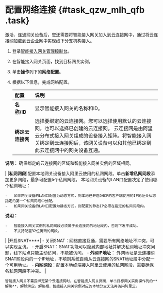 # 配置网络连接 {#task_qzw_mlh_qfb .task}

激活、连通网关设备后，您还需要将智能接入网关加入到云连接网中，通过将云连接网加载到云企业网中实现线下分支机构接入。

1.  登录[智能接入网关管理控制台](https://smartag.console.aliyun.com/)。
2.  在智能接入网关页面，找到目标网关实例。
3.  单击**操作**列下的**网络配置**。
4.  根据以下信息，完成网络配置。 

    |配置|说明|
    |:-|:-|
    |**名称/ID**|显示智能接入网关的名称和ID。|
    |**绑定云连接网**|选择要绑定的云连接网。您可以选择使用默认的云连接网，也可以选择已创建的云连接网。 云连接网是由阿里云分布式接入网关组成的设备接入矩阵。将智能接入网关绑定到云连接网后，该网关设备可以和其他已绑定到此云连接网中的网关设备互通。

**说明：** 确保绑定的云连接网的区域和智能接入网关实例的区域相同。

 |
    |**私网网段**|配置本地网关设备接入阿里云使用的私网网段。单击**新增私网网段**添加更多网段，最多可配置5个私网网段。 本地网关设备的LAN口配置决定了使用哪个私网地址：

    -   如果网关设备的LAN口配置为动态方式，则本地已开启DHCP的客户端使用的IP地址会从您指定的第一个私网网段中分配。
    -   如果网关设备的LAN口配置为静态方式，则配置的静态IP必须在指定的私网网段内。
 **说明：** 

    -   智能接入网关实例的私网网段必须属于云连接网的地址段内，否则下发不成功。
    -   不支持配置32位掩码的网段。
 |
    |开启SNAT****|     -   关闭SNAT：网络直接互通，需要所有网络地址不冲突，可以实现互访。
    -   开启SNAT：SNAT功能可以隐藏内部地址并解决私网地址冲突问题，线下站点只能主动访问，不能被访问。
        -   **外网IP地址**： 外网地址是云连接网SNAT网段内的一个IP地址，不填则系统自动从云连接网的SNAT地址段中分配一个可用地址。
        -   **内网网段**：配置本地终端接入阿里云使用的私网网段，需要确保各私网网段不冲突。
 |

    智能接入网关不需要绑定某个云连接网时，在智能接入网关页面，单击目标网关实例操作列的**解绑**，解除绑定。解绑后，智能接入网关实例对应的本地分支无法再访问阿里云。


